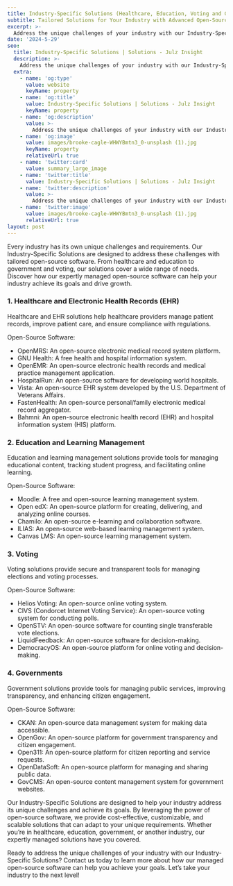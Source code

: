 ```yaml
---
title: Industry-Specific Solutions (Healthcare, Education, Voting and Government)
subtitle: Tailored Solutions for Your Industry with Advanced Open-Source Software
excerpt: >-
  Address the unique challenges of your industry with our Industry-Specific Solutions. Our expertly managed open-source software provides tailored solutions for healthcare, education, government, and more.
date: '2024-5-29'
seo:
  title: Industry-Specific Solutions | Solutions - Julz Insight
  description: >-
    Address the unique challenges of your industry with our Industry-Specific Solutions. Our expertly managed open-source software provides tailored solutions for healthcare, education, government, and more.
  extra:
    - name: 'og:type'
      value: website
      keyName: property
    - name: 'og:title'
      value: Industry-Specific Solutions | Solutions - Julz Insight
      keyName: property
    - name: 'og:description'
      value: >-
        Address the unique challenges of your industry with our Industry-Specific Solutions. Our expertly managed open-source software provides tailored solutions for healthcare, education, government, and more.
    - name: 'og:image'
      value: images/brooke-cagle-WHWYBmtn3_0-unsplash (1).jpg
      keyName: property
      relativeUrl: true
    - name: 'twitter:card'
      value: summary_large_image
    - name: 'twitter:title'
      value: Industry-Specific Solutions | Solutions - Julz Insight
    - name: 'twitter:description'
      value: >-
        Address the unique challenges of your industry with our Industry-Specific Solutions. Our expertly managed open-source software provides tailored solutions for healthcare, education, government, and more.
    - name: 'twitter:image'
      value: images/brooke-cagle-WHWYBmtn3_0-unsplash (1).jpg
      relativeUrl: true
layout: post
---
```


Every industry has its own unique challenges and requirements. Our Industry-Specific Solutions are designed to address these challenges with tailored open-source software. From healthcare and education to government and voting, our solutions cover a wide range of needs. Discover how our expertly managed open-source software can help your industry achieve its goals and drive growth.

### 1. Healthcare and Electronic Health Records (EHR)
Healthcare and EHR solutions help healthcare providers manage patient records, improve patient care, and ensure compliance with regulations.

Open-Source Software:
- OpenMRS: An open-source electronic medical record system platform.
- GNU Health: A free health and hospital information system.
- OpenEMR: An open-source electronic health records and medical practice management application.
- HospitalRun: An open-source software for developing world hospitals.
- Vista: An open-source EHR system developed by the U.S. Department of Veterans Affairs.
- FastenHealth: An open-source personal/family electronic medical record aggregator.
- Bahmni: An open-source electronic health record (EHR) and hospital information system (HIS) platform.

### 2. Education and Learning Management
Education and learning management solutions provide tools for managing educational content, tracking student progress, and facilitating online learning.

Open-Source Software:
- Moodle: A free and open-source learning management system.
- Open edX: An open-source platform for creating, delivering, and analyzing online courses.
- Chamilo: An open-source e-learning and collaboration software.
- ILIAS: An open-source web-based learning management system.
- Canvas LMS: An open-source learning management system.

### 3. Voting
Voting solutions provide secure and transparent tools for managing elections and voting processes.

Open-Source Software:
- Helios Voting: An open-source online voting system.
- CIVS (Condorcet Internet Voting Service): An open-source voting system for conducting polls.
- OpenSTV: An open-source software for counting single transferable vote elections.
- LiquidFeedback: An open-source software for decision-making.
- DemocracyOS: An open-source platform for online voting and decision-making.

### 4. Governments
Government solutions provide tools for managing public services, improving transparency, and enhancing citizen engagement.

Open-Source Software:
- CKAN: An open-source data management system for making data accessible.
- OpenGov: An open-source platform for government transparency and citizen engagement.
- Open311: An open-source platform for citizen reporting and service requests.
- OpenDataSoft: An open-source platform for managing and sharing public data.
- GovCMS: An open-source content management system for government websites.

Our Industry-Specific Solutions are designed to help your industry address its unique challenges and achieve its goals. By leveraging the power of open-source software, we provide cost-effective, customizable, and scalable solutions that can adapt to your unique requirements. Whether you’re in healthcare, education, government, or another industry, our expertly managed solutions have you covered.

Ready to address the unique challenges of your industry with our Industry-Specific Solutions? Contact us today to learn more about how our managed open-source software can help you achieve your goals. Let’s take your industry to the next level!

